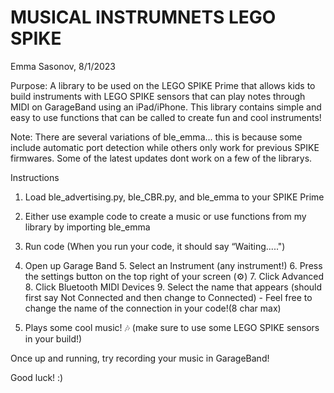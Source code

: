 # MUSICAL INSTRUMNETS LEGO SPIKE

Emma Sasonov, 8/1/2023

Purpose: A library to be used on the LEGO SPIKE Prime that allows kids to build instruments
         with LEGO SPIKE sensors that can play notes through MIDI on GarageBand using an iPad/iPhone.
         This library contains simple and easy to use functions that can be called to create fun
         and cool instruments!


Note: There are several variations of ble_emma... this is because some include automatic port detection
      while others only work for previous SPIKE firmwares. Some of the latest updates dont work
      on a few of the librarys.

              
Instructions
1. Load ble_advertising.py, ble_CBR.py, and ble_emma to your SPIKE Prime
2. Either use example code to create a music or use functions from my library by importing ble_emma
3. Run code (When you run your code, it should say “Waiting.....") 
4. Open up Garage Band
    5. Select an Instrument (any instrument!)
    6. Press the settings button on the top right of your screen (⚙)
    7. Click Advanced 
    8. Click Bluetooth MIDI Devices
       9. Select the name that appears (should first say Not Connected and then change to Connected)
          - Feel free to change the name of the connection in your code!(8 char max)
            
10. Plays some cool music! 🎶 (make sure to use some LEGO SPIKE sensors in your build!)

Once up and running, try recording your music in GarageBand!

Good luck! :)
